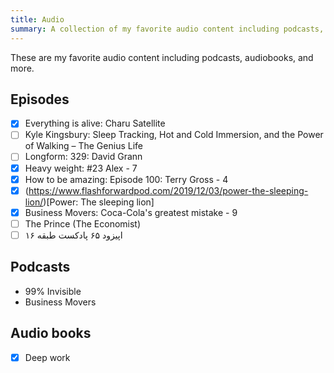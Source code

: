 ```yaml
---
title: Audio
summary: A collection of my favorite audio content including podcasts, audiobooks, and more.
---
```


These are my favorite audio content including podcasts, audiobooks, and more.

## Episodes
- [X] Everything is alive: Charu Satellite
- [ ] Kyle Kingsbury: Sleep Tracking, Hot and Cold Immersion, and the Power of Walking – The Genius Life
- [ ] Longform: 329: David Grann
- [X] Heavy weight: #23 Alex - 7
- [X] How to be amazing:  Episode 100: Terry Gross - 4
- [X] (https://www.flashforwardpod.com/2019/12/03/power-the-sleeping-lion/)[Power: The sleeping lion]
- [X] Business Movers: Coca-Cola's greatest mistake - 9
- [ ] The Prince (The Economist)
- [ ] اپیزود ۶۵ پادکست طبقه ۱۶

## Podcasts
- 99% Invisible
- Business Movers

## Audio books
- [x] Deep work
